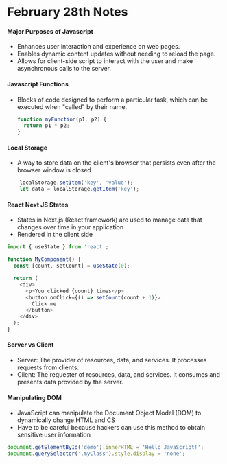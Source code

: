 # February 28th Notes

#### Major Purposes of Javascript
+ Enhances user interaction and experience on web pages.
+ Enables dynamic content updates without needing to reload the page.
+ Allows for client-side script to interact with the user and make asynchronous calls to the server.

#### Javascript Functions
+ Blocks of code designed to perform a particular task, which can be executed when "called" by their name.
  ```javascript
  function myFunction(p1, p2) {
    return p1 * p2;
  }
  ```

#### Local Storage
+ A way to store data on the client's browser that persists even after the browser window is closed
```javascript
    localStorage.setItem('key', 'value');
    let data = localStorage.getItem('key');
```

#### React Next JS States
+ States in Next.js (React framework) are used to manage data that changes over time in your application
+ Rendered in the client side
```javascript
import { useState } from 'react';

function MyComponent() {
  const [count, setCount] = useState(0);

  return (
    <div>
      <p>You clicked {count} times</p>
      <button onClick={() => setCount(count + 1)}>
        Click me
      </button>
    </div>
  );
}
```

#### Server vs Client
+ Server: The provider of resources, data, and services. It processes requests from clients.
+ Client: The requester of resources, data, and services. It consumes and presents data provided by the server.

#### Manipulating DOM
+ JavaScript can manipulate the Document Object Model (DOM) to dynamically change HTML and CS
+ Have to be careful because hackers can use this method to obtain sensitive user information
```javascript
document.getElementById('demo').innerHTML = 'Hello JavaScript!';
document.querySelector('.myClass').style.display = 'none';
```